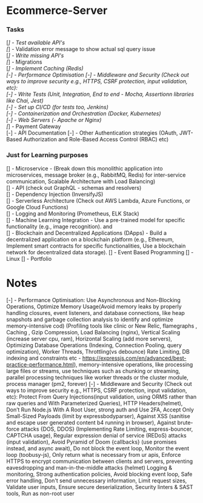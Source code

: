 # Ecommerce-Server

### Tasks
  
[*] - Test available API's  
[*] - Validation error message to show actual sql query issue  
[*] - Write missing API's  
[*] - Migrations  
[*] - Implement Caching (Redis)  
[-] - Performance Optimisation
[-] - Middleware and Security (Check out ways to improve security e.g., HTTPS, CSRF protection, input validation, etc):  
[-] - Write Tests (Unit, Integration, End to end - Mocha, Assertionn libraries like Chai, Jest)  
[-] - Set up CI/CD (for tests too, Jenkins)  
[-] - Containerization and Orchestration (Docker, Kubernetes)  
[-] - Web Servers (- Apache or Nginx)  
[*] - Payment Gateway  
[-] - API Documentation
[-] - Other Authentication strategies (OAuth, JWT-Based Authorization and Role-Based Access Control (RBAC) etc)  
    
    
### Just for Learning purposes
  
[] - Microservice - (Break down this monolithic application into microservices, message broker (e.g., RabbitMQ, Redis) for inter-service communication, Scalable Architecture with Load Balancing)  
[] - API (check out GraphQL - schemas and resolvers)  
[] - Dependency Injection (InversifyJS)  
[] - Serverless Architecture (Check out AWS Lambda, Azure Functions, or Google Cloud Functions)  
[] - Logging and Monitoring (Prometheus, ELK Stack)  
[] - Machine Learning Integration - Use a pre-trained model for specific functionality (e.g., image recognition). and   
[] - Blockchain and Decentralized Applications (DApps) - Build a decentralized application on a blockchain platform (e.g., Ethereum, Implement smart contracts for specific functionalities, Use a blockchain network for decentralized data storage).
[] - Event Based Programming
[] - Linux
[] - Portfolio

# Notes

[-] - Performance Optimisation: Use Asynchronous and Non-Blocking Operations, Optimize Memory Usage(Avoid memory leaks by properly handling closures, event listeners, and database connections, like heap snapshots and garbage collection analysis to identify and optimize memory-intensive cod) (Profiling tools like clinic or New Relic, flamegraphs , Caching , Gzip Compression, Load Balancing (nginx), Vertical Scaling (increase server cpu, ram), Horizontal Scaling (add more servers), Optimizing Database Operations (Indexing, Connection Pooling, query optimization), Worker Threads, Throttling(vs debounce) Rate Limiting, DB indexing and constraints etc - https://expressjs.com/en/advanced/best-practice-performance.html),  memory-intensive operations, like processing large files or streams, use techniques such as chunking or streaming, parallel processing techniques like worker threads or the cluster module, process manager (pm2, forever)
[-] - Middleware and Security (Check out ways to improve security e.g., HTTPS, CSRF protection, input validation, etc):
Protect From Query Injections(input validation, using ORMS rather than raw queries and With Parameterized Queries), HTTP Headers(helmet), Don’t Run Node.js With A Root User, strong auth and Use 2FA, Accept Only Small-Sized Payloads (limit by expressbodyparser), Against XSS (sanitise and escape user generated content b4 running in browser), Against brute-force attacks {DOS, DDOS} (Implementing Rate Limiting, express-bouncer, CAPTCHA usage), Regular expression denial of service (REDoS) attacks (input validation), Avoid Pyramid of Doom {callbacks} (use promises instead, and async await), Do not block the event loop, Monitor the event loop (toobusy-js), Only return what is necessary from ur apis, Enforce HTTPS to encrypt communication between clients and servers, preventing eavesdropping and man-in-the-middle attacks (helmet)
Logging & monitoring, Strong authentication policies, Avoid blocking event loop, Safe error handling, Don't send unnecessary information, Limit request sizes, Validate user inputs, Ensure secure deserialization, Security linters & SAST tools, Run as non-root user  